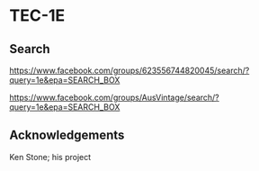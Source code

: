 # TEC-1E

## Search

https://www.facebook.com/groups/623556744820045/search/?query=1e&epa=SEARCH_BOX

https://www.facebook.com/groups/AusVintage/search/?query=1e&epa=SEARCH_BOX

## Acknowledgements
Ken Stone; his project 

